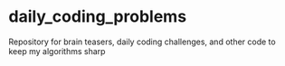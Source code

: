 # daily_coding_problems
Repository for brain teasers, daily coding challenges, and other code to keep my algorithms sharp
